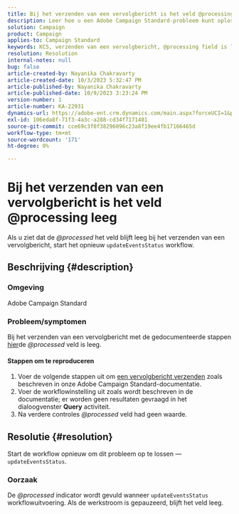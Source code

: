 ```yaml
---
title: Bij het verzenden van een vervolgbericht is het veld @processing leeg
description: Leer hoe u een Adobe Campaign Standard-probleem kunt oplossen waarbij het @processing-veld leeg blijft wanneer u een vervolgbericht verzendt. Start de workflow opnieuw.
solution: Campaign
product: Campaign
applies-to: Campaign Standard
keywords: KCS, verzenden van een vervolgbericht, @processing field is leeg, ACS, opnieuw beginnen werkstroom
resolution: Resolution
internal-notes: null
bug: false
article-created-by: Nayanika Chakravarty
article-created-date: 10/3/2023 5:32:47 PM
article-published-by: Nayanika Chakravarty
article-published-date: 10/9/2023 3:23:24 PM
version-number: 1
article-number: KA-22931
dynamics-url: https://adobe-ent.crm.dynamics.com/main.aspx?forceUCI=1&pagetype=entityrecord&etn=knowledgearticle&id=5fdf94d8-1262-ee11-be6e-6045bd006b3d
exl-id: 106eda8f-71f3-4a3c-a288-cd34f7171481
source-git-commit: cce69c3f0f38296096c23a8f19ee4fb17166465d
workflow-type: tm+mt
source-wordcount: '171'
ht-degree: 0%

---
```


# Bij het verzenden van een vervolgbericht is het veld @processing leeg


Als u ziet dat de *@processed* het veld blijft leeg bij het verzenden van een vervolgbericht, start het opnieuw `updateEventsStatus` workflow.

## Beschrijving {#description}


### Omgeving

Adobe Campaign Standard

### Probleem/symptomen

Bij het verzenden van een vervolgbericht met de gedocumenteerde stappen [hier](https://experienceleague.adobe.com/docs/campaign-standard/using/communication-channels/transactional-messaging/follow-up-messages.html?lang=en#sending-a-follow-up-message)de *@processed* veld is leeg.

#### <b>Stappen om te reproduceren</b>

1. Voer de volgende stappen uit om [een vervolgbericht verzenden](https://experienceleague.adobe.com/docs/campaign-standard/using/communication-channels/transactional-messaging/follow-up-messages.html?lang=en#sending-a-follow-up-message) zoals beschreven in onze Adobe Campaign Standard-documentatie.
2. Voer de workflowinstelling uit zoals wordt beschreven in de documentatie; er worden geen resultaten gevraagd in het dialoogvenster <b>Query</b> activiteit.
3. Na verdere controles *@processed* veld had geen waarde.



## Resolutie {#resolution}


Start de workflow opnieuw om dit probleem op te lossen — `updateEventsStatus`.

### Oorzaak

De *@processed* indicator wordt gevuld wanneer `updateEventsStatus` workflowuitvoering. Als de werkstroom is gepauzeerd, blijft het veld leeg.
